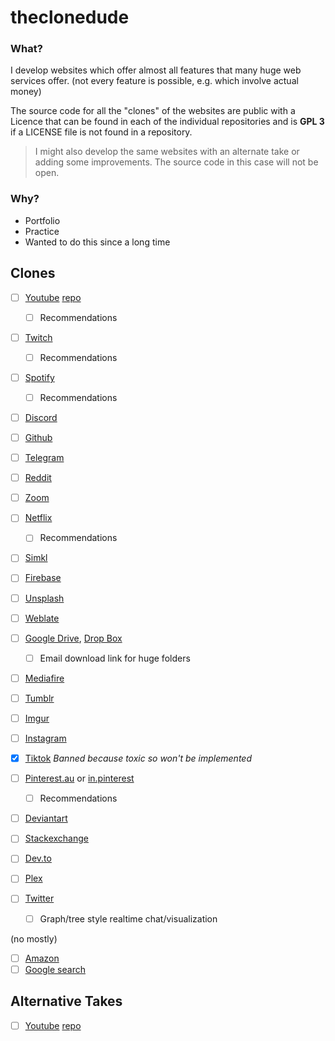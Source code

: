 # theclonedude

### What?

I develop websites which offer almost all features that many huge web services offer. (not every feature is possible, e.g. which involve actual money)

The source code for all the "clones" of the websites are public with a Licence that can be found in each of the individual repositories and is **GPL 3** if a LICENSE file is not found in a repository.

> I might also develop the same websites with an alternate take or adding some improvements. The source code in this case will not be open.

### Why?

- Portfolio
- Practice
- Wanted to do this since a long time

## Clones

- [ ] [Youtube](https://www.youtube.com/)
      [repo](https://github.com/theclonedude/video_project)
  - [ ] Recommendations
- [ ] [Twitch](https://twitch.tv/)
  - [ ] Recommendations
- [ ] [Spotify](https://open.spotify.com/)
  - [ ] Recommendations
- [ ] [Discord](https://discord.com/channels/@me)
- [ ] [Github](https://github.com/phanirithvij)
- [ ] [Telegram](https://telegram.me)
- [ ] [Reddit](https://reddit.com/)
- [ ] [Zoom](https://zoom.us/)
- [ ] [Netflix](https://netflix.com/)
  - [ ] Recommendations
- [ ] [Simkl](https://simkl.com/)
- [ ] [Firebase](https://console.firebase.google.com/)
- [ ] [Unsplash](https://unsplash.com/s/photos/cold)
- [ ] [Weblate](https://hosted.weblate.org/)

- [ ] [Google Drive](https://drive.google.com), [Drop Box](https://www.dropbox.com/h)
  - [ ] Email download link for huge folders
- [ ] [Mediafire](https://www.mediafire.com/)

- [ ] [Tumblr](https://www.tumblr.com)
- [ ] [Imgur](https://www.imgur.com)
- [ ] [Instagram](https://instagram.com)
- [x] [Tiktok](https://tiktok.com/) _Banned because toxic so won't be implemented_
- [ ] [Pinterest.au](https://pinterest.com.au/) or [in.pinterest](https://in.pinterest.com/)
  - [ ] Recommendations
- [ ] [Deviantart](https://deviantart.com/)

- [ ] [Stackexchange](https://stackexchange.com)
- [ ] [Dev.to](https://dev.to)
- [ ] [Plex](https://plex.tv)
- [ ] [Twitter](https://twitter.com/home)
  - [ ] Graph/tree style realtime chat/visualization

(no mostly)

- [ ] [Amazon](https://www.amazon.com)
- [ ] [Google search](https://www.google.com)

## Alternative Takes

- [ ] [Youtube](https://www.youtube.com)
      [repo](https://github.com/theclonedude/video_share_platform)
